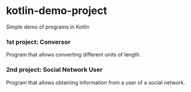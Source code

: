 # kotlin-demo-project
Simple demo of programs in Kotlin

### 1st project: Conversor
Program that allows converting different units of length.

### 2nd project: Social Network User
Program that allows obtaining information from a user of a social network.

